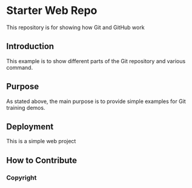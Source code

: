 # Starter Web Repo

This repository is for showing how Git and GitHub work

## Introduction

This example is to show different parts of the Git repository and various command.

## Purpose

As stated above, the main purpose is to provide simple examples for Git training demos.

## Deployment

This is a simple web project

## How to Contribute

### Copyright